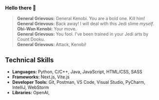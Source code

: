 ### Hello there 👋

> **General Grievous:** General Kenobi. You are a bold one.  Kill him!
> <br>
> **General Grievous:**  Back away! I will deal with this Jedi slime *myself*.
> <br>
> **Obi-Wan Kenobi:** Your move.
> <br>
> **General Grievous:** You fool. I've been trained in your Jedi arts by Count Dooku.
> <br>
> **General Grievous:** Attack, Kenobi!

## Technical Skills
- **Languages:** Python, C/C++, Java, JavaScript, HTML/CSS, SASS
- **Frameworks:** Next.js, Vite.js
- **Developer Tools:** Git, Postman, VS Code, Visual Studio, PyCharm, IntelliJ, WebStorm
- **Libraries:** OpenAI,

<!--
**GermanIvk05/GermanIvk05** is a ✨ _special_ ✨ repository because its `README.md` (this file) appears on your GitHub profile.

Here are some ideas to get you started:

- 🔭 I’m currently working on ...
- 🌱 I’m currently learning ...
- 👯 I’m looking to collaborate on ...
- 🤔 I’m looking for help with ...
- 💬 Ask me about ...
- 📫 How to reach me: ...
- 😄 Pronouns: ...
- ⚡ Fun fact: ...
-->

